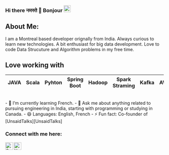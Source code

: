 ### Hi there नमस्ते 🙏 Bonjour <img src="https://github.com/TheDudeThatCode/TheDudeThatCode/blob/master/Assets/Hi.gif" width="22px">

## About Me:
I am a Montreal based developer orignally from India. Always curious to learn new technologies. A bit enthusiast for big data development. Love to code Data Strucuture and Algorithm problems in my free time. <br> 

## Love working with

| JAVA |  Scala | Pyhton | Spring Boot| Hadoop | Spark Straming | Kafka| AWS
| :---: | :---: | :---: | :---: |  :---: | :---: | :---: | :---: | 

<br>
- 🌱 I’m currently learning French. 
- 💬 Ask me about anything related to pursuing engineering in India, starting with programming or studying in Canada. 
- 😄 Languages: English, French
- ⚡ Fun fact: Co-founder of [UnsaidTalks][UnsaidTalks]

### Connect with me here:  


<a href="https://www.linkedin.com/in/gognasahil/">
    <img align="left" alt="Sahil Gogna | Linkedin" width="24px" src="https://github.com/TheDudeThatCode/TheDudeThatCode/blob/master/Assets/Linkedin.svg" />
</a>
<a href="https://instagram.com/youraverageguide">
    <img align="left" alt="YourAverageGuide | Instagram" width="24px" src="https://github.com/TheDudeThatCode/TheDudeThatCode/blob/master/Assets/Instagram.svg" />
</a> 

[UnsaidTalks]: https://www.unsaidtalks.com/
